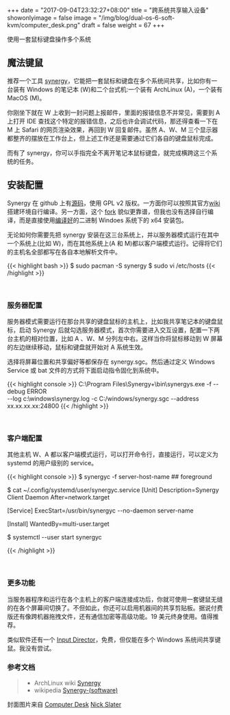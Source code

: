 +++
date = "2017-09-04T23:32:27+08:00"
title = "跨系统共享输入设备"
showonlyimage = false
image = "/img/blog/dual-os-6-soft-kvm/computer_desk.png"
draft = false
weight = 67
+++

使用一套鼠标键盘操作多个系统
<!--more-->

## 魔法键鼠

推荐一个工具 [synergy](https://symless.com/synergy)，它能把一套鼠标和键盘在多个系统间共享，比如你有一台装有 Windows 的笔记本 (W)和二个台式机:一个装有 ArchLinux  (A)，一个装有 MacOS (M)。

你刚坐下就在 W 上收到一封问题上报邮件，里面的报错信息不并常见，需要到 A 上打开 IDE 查找这个特定的报错信息，之后也许会调试代码，那还得查看一下在 M 上 Safari 的网页渲染效果，再回到 W 回复邮件。虽然 A、W、M 三个显示器都整齐的摆放在工作台上，但上述工作还是需要通过它们各自的键盘鼠标完成。

而有了 synergy，你可以手指完全不离开笔记本鼠标键盘，就完成横跨这三个系统的任务。

## 安装配置

Synergy 在 github 上有[源码](https://github.com/symless/synergy)，使用 GPL v2 版权。一方面你可以按照其官方[wiki](https://github.com/symless/synergy/wiki/Compiling)搭建环境自行编译。另一方面，这个 [fork](https://github.com/brahma-dev/synergy-stable-builds) 貌似更靠谱，但我也没有选择自行编译，而是直接使用[编译好](https://www.brahma.world/synergy-stable-builds/)的二进制 Windoes 系统下的 x64 安装包。

无论如何你需要先把 synergy 安装在这三台系统上，并以服务器模式运行在其中一个系统上(比如 W)，而在其他系统上(A 和 M)都以客户端模式运行。记得将它们的主机名全部都写在各自本地解析文件中。

{{< highlight bash >}}
$ sudo pacman -S synergy
$ sudo vi /etc/hosts
{{< /highlight >}}

<br />

### 服务器配置

服务器模式需要运行在那台共享的键盘鼠标的主机上，比如我共享笔记本的键盘鼠标，启动 Synergy 后就勾选服务器模式，首次你需要进入交互设置，配置一下两台主机的相对位置，比如 A 、W、M 分列左中右。这样当你将鼠标移动到 W 屏幕的左边继续移动，鼠标和键盘就开始对 A 系统生效。

选择将屏幕位置和共享偏好等都保存在 synergy.sgc。然后通过定义 Windows Service 或 bat 文件的方式将下面启动指令固化到系统中。

{{< highlight console >}}
C:\Program Files\Synergy+\bin\synergys.exe  -f --debug ERROR \
  --log c:\windows\synergy.log
  -c C:/windows/synergy.sgc
  --address xx.xx.xx.xx:24800
{{< /highlight >}}

<br />

### 客户端配置

其他主机 W、A 都以客户端模式运行，可以打开命令行，直接运行，可以定义为 systemd 的用户级别的 service。

{{< highlight console >}}
$ synergyc -f server-host-name  ## foreground

$ cat ~/.config/systemd/user/synergyc.service
[Unit]
Description=Synergy Client Daemon
After=network.target

[Service]
ExecStart=/usr/bin/synergyc --no-daemon server-name

[Install]
WantedBy=multi-user.target

$ systemctl --user start synergyc

{{< /highlight >}}

<br />

### 更多功能

当服务器程序和运行在各个主机上的客户端连接成功后，你就可使用一套键鼠无缝的在各个屏幕间切换了。不但如此，你还可以启用机器间的共享剪贴板。据说付费版还有像跨机器拖拽文件，还有通信加密等高级功能。19 美元终身使用。值得推荐。

类似软件还有一个 [Input Director](http://www.inputdirector.com/index.html)，免费，但仅能在多个 Windows 系统间共享键鼠。我没有尝试。

### 参考文档

> - ArchLinux wiki [Synergy](https://wiki.archlinux.org/index.php/Synergy)
> - wikipedia [Synergy-(software)](https://en.wikipedia.org/wiki/Synergy_(software))

封面图片来自 [Computer Desk](https://dribbble.com/shots/1613357-Computer-Desk) <a href="https://dribbble.com/slaterdesign"><i class="fa fa-dribbble" aria-hidden="true"></i> Nick Slater</a>  
